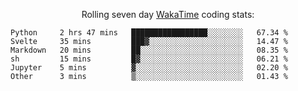 <!--<p align="center">
  <img width="auto" src ="https://github-readme-stats.vercel.app/api/top-langs/?username=syrkis&layout=compact&hide_border=true&theme=darcula&bg_color=00000000&langs_count=6&hide=jupyter%20notebook,JavaScript,HTML" width = 400>
      <img src ="https://github-readme-streak-stats.herokuapp.com?user=syrkis&theme=darcula&hide_border=true&background=FFFFFF00" width = 400>

</p>-->
<p align="center">Rolling seven day <a href='https://wakatime.com/'> WakaTime</a> coding stats:</p>
<!--START_SECTION:waka-->

```text
Python     2 hrs 47 mins   █████████████████░░░░░░░░   67.34 %
Svelte     35 mins         ███▓░░░░░░░░░░░░░░░░░░░░░   14.47 %
Markdown   20 mins         ██░░░░░░░░░░░░░░░░░░░░░░░   08.35 %
sh         15 mins         █▓░░░░░░░░░░░░░░░░░░░░░░░   06.21 %
Jupyter    5 mins          ▓░░░░░░░░░░░░░░░░░░░░░░░░   02.20 %
Other      3 mins          ▒░░░░░░░░░░░░░░░░░░░░░░░░   01.43 %
```

<!--END_SECTION:waka-->
